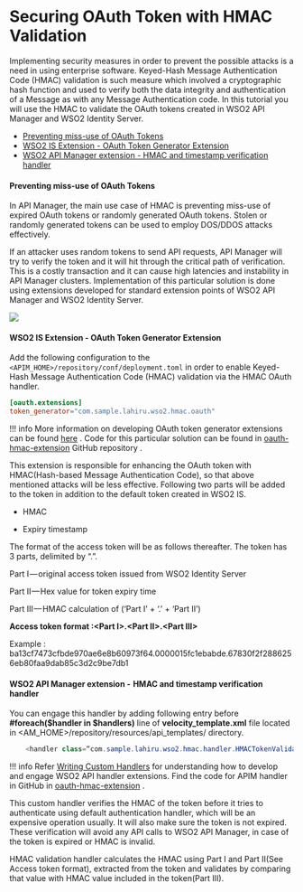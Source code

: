 # Securing OAuth Token with HMAC Validation

Implementing security measures in order to prevent the possible attacks is a need in using enterprise software. Keyed-Hash Message Authentication Code (HMAC) validation is such measure which involved a cryptographic hash function and used to verify both the data integrity and authentication of a Message as with any Message Authentication code. In this tutorial you will use the HMAC to validate the OAuth tokens created in WSO2 API Manager and WSO2 Identity Server.

-   [Preventing miss-use of OAuth Tokens](#SecuringOAuthTokenwithHMACValidation-Preventingmiss-useofOAuthTokens)
-   [WSO2 IS Extension - OAuth Token Generator Extension](#SecuringOAuthTokenwithHMACValidation-WSO2ISExtension-OAuthTokenGeneratorExtension)
-   [WSO2 API Manager extension - HMAC and timestamp verification handler](#SecuringOAuthTokenwithHMACValidation-WSO2APIManagerextension-HMACandtimestampverificationhandler)

#### Preventing miss-use of OAuth Tokens

In API Manager, the main use case of HMAC is preventing miss-use of expired OAuth tokens or randomly generated OAuth tokens. Stolen or randomly generated tokens can be used to employ DOS/DDOS attacks effectively.

If an attacker uses random tokens to send API requests, API Manager will try to verify the token and it will hit through the critical path of verification. This is a costly transaction and it can cause high latencies and instability in API Manager clusters. Implementation of this particular solution is done using extensions developed for standard extension points of WSO2 API Manager and WSO2 Identity Server.

![]({{base_path}}/assets/attachments/103334788/103334789.png)
#### **WSO2 IS Extension - OAuth Token Generator Extension**

Add the following configuration to the `<APIM_HOME>/repository/conf/deployment.toml` in order to enable Keyed-Hash Message Authentication Code (HMAC) validation via the HMAC OAuth handler.


```toml
[oauth.extensions]
token_generator="com.sample.lahiru.wso2.hmac.oauth"
```

!!! info
    More information on developing OAuth token generator extensions can be found [here](https://is.docs.wso2.com/en/5.10.0/learn/extension-points-for-oauth/#oauth-token-generator) . Code for this particular solution can be found in [oauth-hmac-extension](https://github.com/lahirus/oauth-hmac-extension/blob/master/src/main/java/com/sample/lahiru/wso2/hmac/oauth/OAuthHMACTokenIssuer.java) GitHub repository .


This extension is responsible for enhancing the OAuth token with HMAC(Hash-based Message Authentication Code), so that above mentioned attacks will be less effective. Following two parts will be added to the token in addition to the default token created in WSO2 IS.

-   HMAC

-   Expiry timestamp

The format of the access token will be as follows thereafter. The token has 3 parts, delimited by “.”.

Part I — original access token issued from WSO2 Identity Server

Part II — Hex value for token expiry time

Part III — HMAC calculation of (‘Part I’ + ‘.’ + ‘Part II’)

**Access token format :&lt;Part I&gt;.&lt;Part II&gt;.&lt;Part III&gt;**

Example : ba13cf7473cfbde970ae6e8b60973f64.0000015fc1ebabde.67830f2f2886256eb80faa9dab85c3d2c9be7db1

#### WSO2 API Manager extension -  HMAC and timestamp verification handler

You can engage this handler by adding following entry before **\#foreach($handler in $handlers)** line of **velocity\_template.xml** file located in &lt;AM\_HOME&gt;/repository/resources/api\_templates/ directory.

``` java
    <handler class=“com.sample.lahiru.wso2.hmac.handler.HMACTokenValidatorHandler”/>
```

!!! info
Refer [Writing Custom Handlers](https://docs.wso2.com/display/AM210/Writing+Custom+Handlers) for understanding how to develop and engage WSO2 API handler extensions. Find the code for APIM handler in GitHub in [oauth-hmac-extension](https://github.com/lahirus/oauth-hmac-extension/blob/master/src/main/java/com/sample/lahiru/wso2/hmac/handler/HMACTokenValidatorHandler.java) .


This custom handler verifies the HMAC of the token before it tries to authenticate using default authentication handler, which will be an expensive operation usually. It will also make sure the token is not expired. These verification will avoid any API calls to WSO2 API Manager, in case of the token is expired or HMAC is invalid.

HMAC validation handler calculates the HMAC using Part I and Part II(See Access token format), extracted from the token and validates by comparing that value with HMAC value included in the token(Part III).



